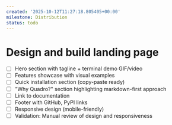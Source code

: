 ```yaml
---
created: '2025-10-12T11:27:18.805405+00:00'
milestone: Distribution
status: todo
---
```


# Design and build landing page

- [ ] Hero section with tagline + terminal demo GIF/video
- [ ] Features showcase with visual examples
- [ ] Quick installation section (copy-paste ready)
- [ ] "Why Quadro?" section highlighting markdown-first approach
- [ ] Link to documentation
- [ ] Footer with GitHub, PyPI links
- [ ] Responsive design (mobile-friendly)
- [ ] Validation: Manual review of design and responsiveness
